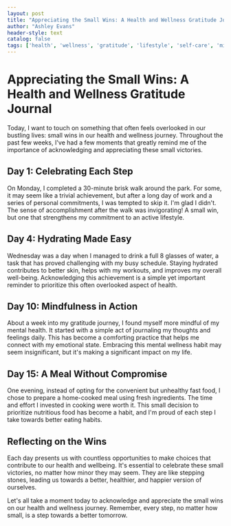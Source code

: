 ```yaml
---
layout: post
title: "Appreciating the Small Wins: A Health and Wellness Gratitude Journal"
author: "Ashley Evans"
header-style: text
catalog: false
tags: ['health', 'wellness', 'gratitude', 'lifestyle', 'self-care', 'mindfulness', 'nutrition', 'hydration', 'motivation']
---
```


# Appreciating the Small Wins: A Health and Wellness Gratitude Journal

Today, I want to touch on something that often feels overlooked in our bustling lives: small wins in our health and wellness journey. Throughout the past few weeks, I've had a few moments that greatly remind me of the importance of acknowledging and appreciating these small victories.

## Day 1: Celebrating Each Step
On Monday, I completed a 30-minute brisk walk around the park. For some, it may seem like a trivial achievement, but after a long day of work and a series of personal commitments, I was tempted to skip it. I'm glad I didn't. The sense of accomplishment after the walk was invigorating! A small win, but one that strengthens my commitment to an active lifestyle.

## Day 4: Hydrating Made Easy
Wednesday was a day when I managed to drink a full 8 glasses of water, a task that has proved challenging with my busy schedule. Staying hydrated contributes to better skin, helps with my workouts, and improves my overall well-being. Acknowledging this achievement is a simple yet important reminder to prioritize this often overlooked aspect of health.

## Day 10: Mindfulness in Action
About a week into my gratitude journey, I found myself more mindful of my mental health. It started with a simple act of journaling my thoughts and feelings daily. This has become a comforting practice that helps me connect with my emotional state. Embracing this mental wellness habit may seem insignificant, but it's making a significant impact on my life.

## Day 15: A Meal Without Compromise
One evening, instead of opting for the convenient but unhealthy fast food, I chose to prepare a home-cooked meal using fresh ingredients. The time and effort I invested in cooking were worth it. This small decision to prioritize nutritious food has become a habit, and I'm proud of each step I take towards better eating habits.

## Reflecting on the Wins
Each day presents us with countless opportunities to make choices that contribute to our health and wellbeing. It's essential to celebrate these small victories, no matter how minor they may seem. They are like stepping stones, leading us towards a better, healthier, and happier version of ourselves.

Let's all take a moment today to acknowledge and appreciate the small wins on our health and wellness journey. Remember, every step, no matter how small, is a step towards a better tomorrow.
